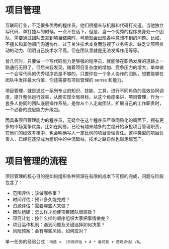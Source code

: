 # 项目管理

互联网行业，不乏很多优秀的程序员，他们很擅长与机器和代码打交道。当他独立写代码、单打独斗的时候，一点不在话下。但是，当一个优秀的程序员身处一个团队，需要通过团队去拿到项目结果时，可能就会出现各种意想不到的问题。比如，不擅长和其他部门沟通协作、过于关注技术本身而忽视了业务需求、缺乏让项目推动的动力、明明自己技术水平高，但在团队里就是无法发挥作用等等。

曾几何时，只要做一个写代码能力足够强的程序员，就能够在职场发展的道路上一路通行无阻了。但后来我发现，随着项目复杂度的增加、竞争压力的增大，单单做一个会写代码的优秀程序员是不够的，只要你在一个多人协作的团队，想要能够在团队中发挥最大价值，你还需要有项目管理的 sense 和能力。

项目管理，就是通过一系列专业的知识、技能、工具，进行不同角色的高效协同调度，提升整体运行效率，从而实现全局目标。从这个角度来讲，项目管理，作为一套多人协同的团队底层操作系统，是你从个人走向团队，扩展自己的工作职责时，一个必备的底层能力升级包。

而具备项目管理能力的程序员，无疑会在这个程序员严重同质化的局面下，拥有更多的市场竞争优势。比如在网易，已经有越来越多的主程开始承担项目管理职责，在他们的绩效考核中，也会明确写入一定比例的项目管理责任。这种类型的项目负责人，已经在逐渐成为组织中的中流砥柱，技术之路自然也越走越宽广。

# 项目管理的流程

项目管理的核心目的是如何组织各种资源在有限的成本下可控的完成，问题与阶段包含了：

- 范围评估：该做哪些事？
- 时间评估：预计多久能完成？
- 资源评估：需要哪些人来做？
- 团队组建：怎么样才能使项目团队很高效？
- 项目计划：按什么样的顺序组织大家把事情做完？
- 项目运作机制：遇到问题及关键选择如何决策？
- 风险预案：会有哪些风险，如何应对？

单一任务的经验公式：`均值 = （乐观评估 + 4 * 最可能 + 悲观评估）/6`。
